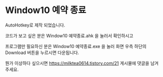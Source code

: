 
# Window10 예약 종료

AutoHotkey로 제작 되었습니다.

코드가 보고 싶은 분은 Window10 예약종료.ahk 을 눌러서 확인하시고

프로그램만 필요하신 분은 Window10 예약종료.exe 을 눌러 화면 우측 하단의 Download 버튼을 누르시면 다운됩니다.

뭔가 이상하다 싶으시면 https://milktea0614.tistory.com/21 게시물에 댓글을 남겨주세요.

